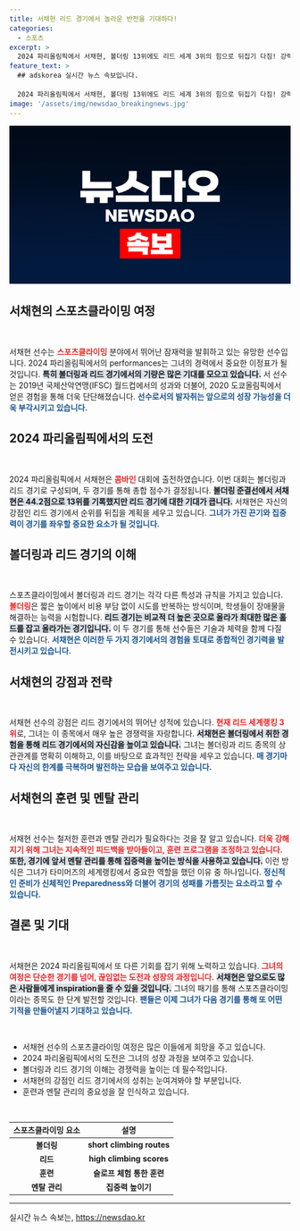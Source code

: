 ```yaml
---
title: 서채현 리드 경기에서 놀라운 반전을 기대하다!
categories:
  - 스포츠
excerpt: >
  2024 파리올림픽에서 서채현, 볼더링 13위에도 리드 세계 3위의 힘으로 뒤집기 다짐! 강력한 리드 경기로 메달 꿈을 이루려는 그의 도전, 놓치지 마세요!
feature_text: >
  ## adskorea 실시간 뉴스 속보입니다.

  2024 파리올림픽에서 서채현, 볼더링 13위에도 리드 세계 3위의 힘으로 뒤집기 다짐! 강력한 리드 경기로 메달 꿈을 이루려는 그의 도전, 놓치지 마세요!
image: '/assets/img/newsdao_breakingnews.jpg'
---
```


<p><img src="/assets/img/newsdao_breakingnews.jpg" alt="adskorea 속보" /></p>

<h2 data-ke-size="size26">서채현의 스포츠클라이밍 여정</h2>

<p data-ke-size="size16">&nbsp;</p>

<p>서채현 선수는 <b><span style="color: #ee2323;">스포츠클라이밍</span></b> 분야에서 뛰어난 잠재력을 발휘하고 있는 유망한 선수입니다. 2024 파리올림픽에서의 performances는 그녀의 경력에서 중요한 이정표가 될 것입니다. <b><span style="background-color: #21538527;">특히 볼더링과 리드 경기에서의 기량은 많은 기대를 모으고 있습니다.</span></b> 서 선수는 2019년 국제산악연맹(IFSC) 월드컵에서의 성과와 더불어, 2020 도쿄올림픽에서 얻은 경험을 통해 더욱 단단해졌습니다. <b><span style="color: #1a5490;">선수로서의 발자취는 앞으로의 성장 가능성을 더욱 부각시키고 있습니다.</span></b></p>

<h2 data-ke-size="size26">2024 파리올림픽에서의 도전</h2>

<p data-ke-size="size16">&nbsp;</p>

<p>2024 파리올림픽에서 서채현은 <b><span style="color: #ee2323;">콤바인</span></b> 대회에 출전하였습니다. 이번 대회는 볼더링과 리드 경기로 구성되며, 두 경기를 통해 총합 점수가 결정됩니다. <b><span style="background-color: #21538527;">볼더링 준결선에서 서채현은 44.2점으로 13위를 기록했지만 리드 경기에 대한 기대가 큽니다.</span></b> 서채현은 자신의 강점인 리드 경기에서 순위를 뒤집을 계획을 세우고 있습니다. <b><span style="color: #1a5490;">그녀가 가진 끈기와 집중력이 경기를 좌우할 중요한 요소가 될 것입니다.</span></b></p>

<h2 data-ke-size="size26">볼더링과 리드 경기의 이해</h2>

<p data-ke-size="size16">&nbsp;</p>

<p>스포츠클라이밍에서 볼더링과 리드 경기는 각각 다른 특성과 규칙을 가지고 있습니다. <b><span style="color: #ee2323;">볼더링</span></b>은 짧은 높이에서 비용 부담 없이 시도를 반복하는 방식이며, 학생들이 장애물을 해결하는 능력을 시험합니다. <b><span style="background-color: #21538527;">리드 경기는 비교적 더 높은 곳으로 올라가 최대한 많은 홀드를 잡고 올라가는 경기입니다.</span></b> 이 두 경기를 통해 선수들은 기술과 체력을 함께 다질 수 있습니다. <b><span style="color: #1a5490;">서채현은 이러한 두 가지 경기에서의 경험을 토대로 종합적인 경기력을 발전시키고 있습니다.</span></b></p>

<h2 data-ke-size="size26">서채현의 강점과 전략</h2>

<p data-ke-size="size16">&nbsp;</p>

<p>서채현 선수의 강점은 리드 경기에서의 뛰어난 성적에 있습니다. <b><span style="color: #ee2323;">현재 리드 세계랭킹 3위</span></b>로, 그녀는 이 종목에서 매우 높은 경쟁력을 자랑합니다. <b><span style="background-color: #21538527;">서채현은 볼더링에서 취한 경험을 통해 리드 경기에서의 자신감을 높이고 있습니다.</span></b> 그녀는 볼더링과 리드 종목의 상관관계를 명확히 이해하고, 이를 바탕으로 효과적인 전략을 세우고 있습니다. <b><span style="color: #1a5490;">매 경기마다 자신의 한계를 극복하며 발전하는 모습을 보여주고 있습니다.</span></b></p>

<h2 data-ke-size="size26">서채현의 훈련 및 멘탈 관리</h2>

<p data-ke-size="size16">&nbsp;</p>

<p>서채현 선수는 철저한 훈련과 멘탈 관리가 필요하다는 것을 잘 알고 있습니다. <b><span style="color: #ee2323;">더욱 강해지기 위해 그녀는 지속적인 피드백을 받아들이고, 훈련 프로그램을 조정하고 있습니다.</span></b> <b><span style="background-color: #21538527;">또한, 경기에 앞서 멘탈 관리를 통해 집중력을 높이는 방식을 사용하고 있습니다.</span></b> 이런 방식은 그녀가 타미머즈의 세계랭킹에서 중요한 역할을 했던 이유 중 하나입니다. <b><span style="color: #1a5490;">정신적인 준비가 신체적인 Preparedness와 더불어 경기의 성패를 가름짓는 요소라고 할 수 있습니다.</span></b></p>

<h2 data-ke-size="size26">결론 및 기대</h2>

<p data-ke-size="size16">&nbsp;</p>

<p>서채현은 2024 파리올림픽에서 또 다른 기회를 잡기 위해 노력하고 있습니다. <b><span style="color: #ee2323;">그녀의 여정은 단순한 경기를 넘어, 끊임없는 도전과 성장의 과정입니다.</span></b> <b><span style="background-color: #21538527;">서채현은 앞으로도 많은 사람들에게 inspiration을 줄 수 있을 것입니다.</span></b> 그녀의 패기를 통해 스포츠클라이밍이라는 종목도 한 단계 발전할 것입니다. <b><span style="color: #1a5490;">팬들은 이제 그녀가 다음 경기를 통해 또 어떤 기적을 만들어낼지 기대하고 있습니다.</span></b></p>

<p data-ke-size="size16">&nbsp;</p>

<ul>
<li>서채현 선수의 스포츠클라이밍 여정은 많은 이들에게 희망을 주고 있습니다.</li>
<li>2024 파리올림픽에서의 도전은 그녀의 성장 과정을 보여주고 있습니다.</li>
<li>볼더링과 리드 경기의 이해는 경쟁력을 높이는 데 필수적입니다.</li>
<li>서채현의 강점인 리드 경기에서의 성취는 눈여겨봐야 할 부분입니다.</li>
<li>훈련과 멘탈 관리의 중요성을 잘 인식하고 있습니다.</li>
</ul>

<p data-ke-size="size16">&nbsp;</p>

<table style="width: 100%;">
<thead>
<tr>
<th style="text-align: center;"><b>스포츠클라이밍 요소</b></th>
<th style="text-align: center;"><b>설명</b></th>
</tr>
</thead>
<tbody>
<tr>
<td style="text-align: center; height: 17px;"><b>볼더링</b></td>
<td style="text-align: center; height: 17px;"><b>short climbing routes</b></td>
</tr>
<tr>
<td style="text-align: center; height: 17px;"><b>리드</b></td>
<td style="text-align: center; height: 17px;"><b>high climbing scores</b></td>
</tr>
<tr>
<td style="text-align: center; height: 17px;"><b>훈련</b></td>
<td style="text-align: center; height: 17px;"><b>슬로프 체험 통한 훈련</b></td>
</tr>
<tr>
<td style="text-align: center; height: 17px;"><b>멘탈 관리</b></td>
<td style="text-align: center; height: 17px;"><b>집중력 높이기</b></td>
</tr>
</tbody>
</table>

<hr>
실시간 뉴스 속보는, <a href="https://newsdao.kr" rel="dofollow">https://newsdao.kr</a>


